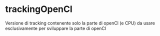 # trackingOpenCl
Versione di tracking contenente solo la parte di openCl (e CPU)
da usare esclusivamente per sviluppare la parte di openCl
